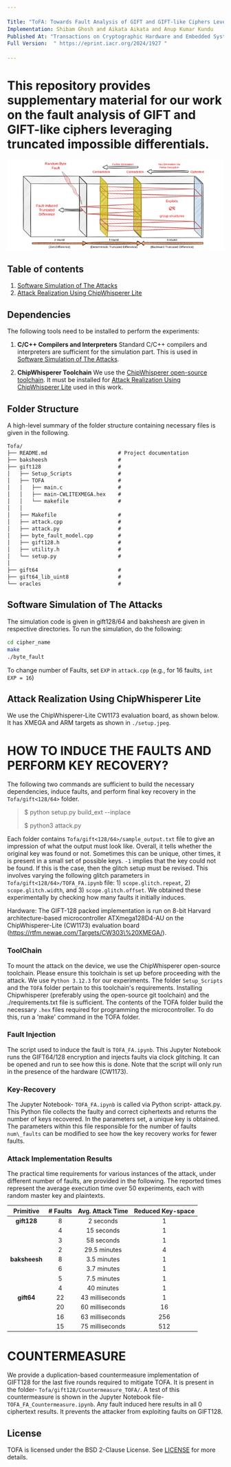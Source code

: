 ```yaml
---

Title: "ToFA: Towards Fault Analysis of GIFT and GIFT-like Ciphers Leveraging Truncated Impossible Differentials"
Implementation: Shibam Ghosh and Aikata Aikata and Anup Kumar Kundu
Published At: "Transactions on Cryptographic Hardware and Embedded Systems (CHES) Volume 2025 Issue 3"
Full Version:  " https://eprint.iacr.org/2024/1927 "

---
```

This repository provides supplementary material for our work on the fault analysis of **GIFT** and **GIFT-like** ciphers leveraging truncated impossible differentials.
=========================================================

<p align="center">
  <img src="fig/tofa.png" />
</p>

## Table of contents

1. [Software Simulation of The Attacks](#simulation)
1. [Attack Realization Using ChipWhisperer Lite](#fault)
&nbsp;

## Dependencies

The following tools need to be installed to perform the experiments:

1. **C/C++ Compilers and Interpreters**
   Standard C/C++ compilers and interpreters are sufficient for the simulation part.
   This is used in [Software Simulation of The Attacks](#software-simulation-of-the-attacks).

2. **ChipWhisperer Toolchain**
   We use the [ChipWhisperer open-source toolchain](https://github.com/newaetech/chipwhisperer).
   It must be installed for [Attack Realization Using ChipWhisperer Lite](#attack-realization-using-chipwhisperer-lite) used in this work.

## Folder Structure
A high-level summary of the folder structure containing necessary files is given in the following.
```
Tofa/
├── README.md                       # Project documentation
├── baksheesh                       # 
├── gift128                         # 
│   ├── Setup_Scripts               # 
│   ├── TOFA                        # 
│   │   ├── main.c                  #   
│   │   ├── main-CWLITEXMEGA.hex    #
│   │   └── makefile                #
│   │   
│   ├── Makefile                    # 
│   ├── attack.cpp                  # 
│   ├── attack.py                   # 
│   ├── byte_fault_model.cpp        # 
│   ├── gift128.h                   # 
│   ├── utility.h                   # 
│   └── setup.py                    # 
│
├── gift64                          # 
├── gift64_lib_uint8                # 
└── oracles                         # 
```

## Software Simulation of The Attacks
The simulation code is given in gift128/64 and baksheesh are given in respective directories.
To run the simulation, do the following:
```bash
cd cipher_name
make
./byte_fault
```
To change number of Faults, set `EXP` in `attack.cpp` (e.g., for 16 faults, `int EXP = 16`)

## Attack Realization Using ChipWhisperer Lite

We use the ChipWhisperer-Lite  CW1173  evaluation board, as shown below. It has XMEGA and ARM targets as shown in `./setup.jpeg`.

 <!-- <div  align="center"><img  src="./setup.jpeg"  width="400"  height="200"></div> -->

# HOW TO INDUCE THE FAULTS AND PERFORM KEY RECOVERY?
The following two commands are sufficient to build the necessary dependencies, induce faults, and perform final key recovery in the `Tofa/gift<128/64>` folder.

> $ python setup.py build_ext --inplace
> 
> $ python3 attack.py

Each folder contains `Tofa/gift<128/64>/sample_output.txt` file to give an impression of what the output must look like. Overall, it tells whether the original key was found or not. Sometimes this can be unique, other times, it is present in a small set of possible keys. `-1` implies that the key could not be found. If this is the case, then the glitch setup must be revised. This involves varying the following glitch parameters in `Tofa/gift<128/64>/TOFA_FA.ipynb` file: 1) `scope.glitch.repeat`, 2) `scope.glitch.width`, and 3) `scope.glitch.offset`. We obtained these experimentally by checking how many faults it initially induces.


Hardware: The GIFT-128 packed implementation is run on 8-bit Harvard architecture-based microcontroller ATXmega128D4-AU on the ChipWhisperer-Lite (CW1173) evaluation board (https://rtfm.newae.com/Targets/CW303\%20XMEGA/). 

### ToolChain 
To mount the attack on the device, we use the ChipWhisperer open-source toolchain. Please ensure this toolchain is set up before proceeding with the attack. We use `Python 3.12.3` for our experiments. The folder `Setup_Scripts` and the `TOFA` folder pertain to this toolchain's requirements. Installing Chipwhisperer (preferably using the open-source git toolchain) and the ./requirements.txt file is sufficient. The contents of the TOFA folder build the necessary `.hex` files required for programming the microcontroller. To do this, run a 'make' command in the TOFA folder.

### Fault Injection 
The script used to induce the fault is `TOFA_FA.ipynb`. This Jupyter Notebook runs the GIFT64/128 encryption and injects faults via clock glitching. It can be opened and run to see how this is done. Note that the script will only run in the presence of the hardware (CW1173). 

### Key-Recovery 
The Jupyter Notebook- `TOFA_FA.ipynb` is called via Python script- attack.py. This Python file collects the faulty and correct ciphertexts and returns the number of keys recovered. In the parameters set, a unique key is obtained. The parameters within this file responsible for the number of faults `num\_faults` can be modified to see how the key recovery works for fewer faults.

### Attack Implementation Results
The practical time requirements for various instances of the attack, under different number of faults, are provided in the following.
The reported times represent the average execution time over 50 experiments, each with random master key and plaintexts.

| Primitive   | # Faults | Avg. Attack Time  | Reduced Key-space |
|:-----------:|:--------:|:-----------------:|:-----------------:|
| **gift128** |    8     |    2 seconds      |         1         |
|             |    4     |   15 seconds      |         1         |
|             |    3     |   58 seconds      |         1         |
|             |    2     |  29.5 minutes     |         4         |
| **baksheesh**|    8     |   3.5 minutes     |         1         |
|             |    6     |   3.7 minutes     |         1         |
|             |    5     |   7.5 minutes     |         1         |
|             |    4     |   40 minutes      |         1         |
| **gift64** |   22     |  43 milliseconds  |         1         |
|             |   20     |  60 milliseconds  |        16         |
|             |   16     |  63 milliseconds  |       256         |
|             |   15     |  75 milliseconds  |       512         |

# COUNTERMEASURE

We provide a duplication-based countermeasure implementation of GIFT128 for the last five rounds required to mitigate TOFA. It is present in the folder- `Tofa/gift128/Countermeasure_TOFA/`. A test of this countermeasure is shown in the Jupyter Notebook file- `TOFA_FA_Countermeasure.ipynb`. Any fault induced here results in all 0 ciphertext results. It prevents the attacker from exploiting faults on GIFT128.

## License

TOFA is licensed under the BSD 2-Clause License. See [LICENSE](LICENSE) for more details.

<br />
<br />
